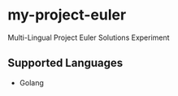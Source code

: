 # my-project-euler
Multi-Lingual Project Euler Solutions Experiment

## Supported Languages

- Golang
